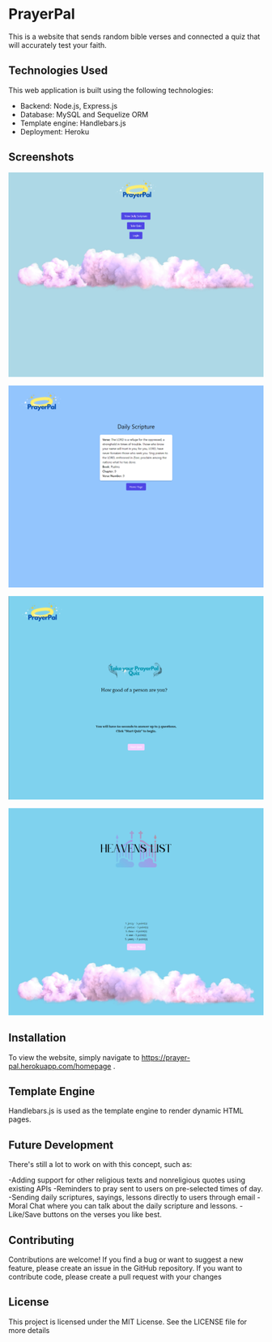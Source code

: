 # PrayerPal
This is a website that sends random bible verses and connected a quiz that will accurately test your faith.

## Technologies Used
This web application is built using the following technologies:
- Backend: Node.js, Express.js
- Database: MySQL and Sequelize ORM
- Template engine: Handlebars.js
- Deployment: Heroku

## Screenshots

![screenshot1](/images/screenshots/Screenshot2023-05-27100429.png)

![screenshot2](/images/screenshots/Screenshot2023-05-27100255.png)

![screenshot3](/images/screenshots/Screenshot2023-05-27100202.png)

![screenshot4](/images/screenshots/Screenshot2023-05-27100442.png)

## Installation
To view the website, simply navigate to https://prayer-pal.herokuapp.com/homepage .

## Template Engine
Handlebars.js is used as the template engine to render dynamic HTML pages.

## Future Development
There's still a lot to work on with this concept, such as:

-Adding support for other religious texts and nonreligious quotes using existing APIs
-Reminders to pray sent to users on pre-selected times of day.
-Sending daily scriptures, sayings, lessons directly to users through email
-Moral Chat where you can talk about the daily scripture and lessons. 
-Like/Save buttons on the verses you like best.

## Contributing
Contributions are welcome! If you find a bug or want to suggest a new feature, please create an issue in the GitHub repository. If you want to contribute code, please create a pull request with your changes

## License
This project is licensed under the MIT License. See the LICENSE file for more details
